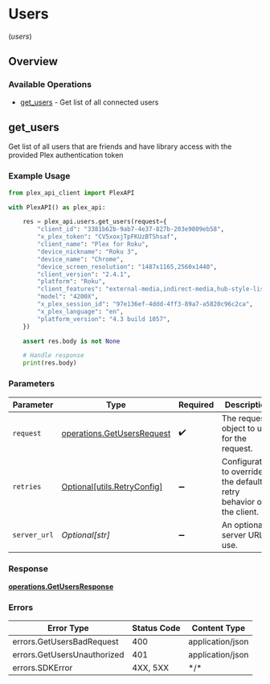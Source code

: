 # Users
(*users*)

## Overview

### Available Operations

* [get_users](#get_users) - Get list of all connected users

## get_users

Get list of all users that are friends and have library access with the provided Plex authentication token

### Example Usage

```python
from plex_api_client import PlexAPI

with PlexAPI() as plex_api:

    res = plex_api.users.get_users(request={
        "client_id": "3381b62b-9ab7-4e37-827b-203e9809eb58",
        "x_plex_token": "CV5xoxjTpFKUzBTShsaf",
        "client_name": "Plex for Roku",
        "device_nickname": "Roku 3",
        "device_name": "Chrome",
        "device_screen_resolution": "1487x1165,2560x1440",
        "client_version": "2.4.1",
        "platform": "Roku",
        "client_features": "external-media,indirect-media,hub-style-list",
        "model": "4200X",
        "x_plex_session_id": "97e136ef-4ddd-4ff3-89a7-a5820c96c2ca",
        "x_plex_language": "en",
        "platform_version": "4.3 build 1057",
    })

    assert res.body is not None

    # Handle response
    print(res.body)

```

### Parameters

| Parameter                                                                | Type                                                                     | Required                                                                 | Description                                                              |
| ------------------------------------------------------------------------ | ------------------------------------------------------------------------ | ------------------------------------------------------------------------ | ------------------------------------------------------------------------ |
| `request`                                                                | [operations.GetUsersRequest](../../models/operations/getusersrequest.md) | :heavy_check_mark:                                                       | The request object to use for the request.                               |
| `retries`                                                                | [Optional[utils.RetryConfig]](../../models/utils/retryconfig.md)         | :heavy_minus_sign:                                                       | Configuration to override the default retry behavior of the client.      |
| `server_url`                                                             | *Optional[str]*                                                          | :heavy_minus_sign:                                                       | An optional server URL to use.                                           |

### Response

**[operations.GetUsersResponse](../../models/operations/getusersresponse.md)**

### Errors

| Error Type                  | Status Code                 | Content Type                |
| --------------------------- | --------------------------- | --------------------------- |
| errors.GetUsersBadRequest   | 400                         | application/json            |
| errors.GetUsersUnauthorized | 401                         | application/json            |
| errors.SDKError             | 4XX, 5XX                    | \*/\*                       |
